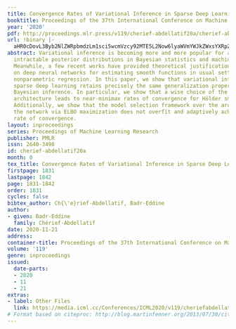 ```yaml
---
title: Convergence Rates of Variational Inference in Sparse Deep Learning
booktitle: Proceedings of the 37th International Conference on Machine Learning
year: '2020'
pdf: http://proceedings.mlr.press/v119/cherief-abdellatif20a/cherief-abdellatif20a.pdf
url: !binary |-
  aHR0cDovL3Byb2NlZWRpbmdzLm1sci5wcmVzcy92MTE5L2Now6lyaWVmYWJkZWxsYXRpZjIwYS5odG1s
abstract: Variational inference is becoming more and more popular for approximating
  intractable posterior distributions in Bayesian statistics and machine learning.
  Meanwhile, a few recent works have provided theoretical justification and new insights
  on deep neural networks for estimating smooth functions in usual settings such as
  nonparametric regression. In this paper, we show that variational inference for
  sparse deep learning retains precisely the same generalization properties than exact
  Bayesian inference. In particular, we show that a wise choice of the neural network
  architecture leads to near-minimax rates of convergence for Hölder smooth functions.
  Additionally, we show that the model selection framework over the architecture of
  the network via ELBO maximization does not overfit and adaptively achieves the optimal
  rate of convergence.
layout: inproceedings
series: Proceedings of Machine Learning Research
publisher: PMLR
issn: 2640-3498
id: cherief-abdellatif20a
month: 0
tex_title: Convergence Rates of Variational Inference in Sparse Deep Learning
firstpage: 1831
lastpage: 1842
page: 1831-1842
order: 1831
cycles: false
bibtex_author: Ch{\'e}rief-Abdellatif, Badr-Eddine
author:
- given: Badr-Eddine
  family: Chérief-Abdellatif
date: 2020-11-21
address: 
container-title: Proceedings of the 37th International Conference on Machine Learning
volume: '119'
genre: inproceedings
issued:
  date-parts:
  - 2020
  - 11
  - 21
extras:
- label: Other Files
  link: https://media.icml.cc/Conferences/ICML2020/v119/cheriefabdellatif20a-supp.zip
# Format based on citeproc: http://blog.martinfenner.org/2013/07/30/citeproc-yaml-for-bibliographies/
---
```

